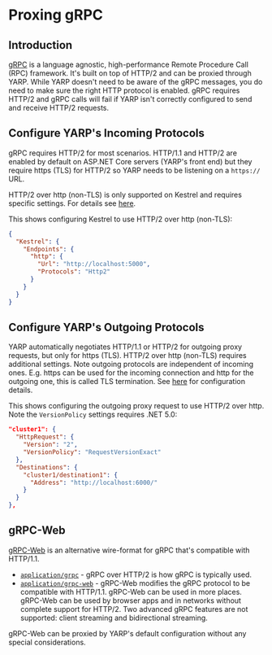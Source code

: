 # Proxing gRPC

## Introduction

[gRPC](https://grpc.io/) is a language agnostic, high-performance Remote Procedure Call (RPC) framework. It's built on top of HTTP/2 and can be proxied through YARP. While YARP doesn't need to be aware of the gRPC messages, you do need to make sure the right HTTP protocol is enabled. gRPC requires HTTP/2 and gRPC calls will fail if YARP isn't correctly configured to send and receive HTTP/2 requests.

## Configure YARP's Incoming Protocols

gRPC requires HTTP/2 for most scenarios. HTTP/1.1 and HTTP/2 are enabled by default on ASP.NET Core servers (YARP's front end) but they require https (TLS) for HTTP/2 so YARP needs to be listening on a `https://` URL.

HTTP/2 over http (non-TLS) is only supported on Kestrel and requires specific settings.  For details see [here](https://docs.microsoft.com/aspnet/core/grpc/aspnetcore#server-options).

This shows configuring Kestrel to use HTTP/2 over http (non-TLS):
```json
{
  "Kestrel": {
    "Endpoints": {
      "http": {
        "Url": "http://localhost:5000",
        "Protocols": "Http2"
      }
    }
  }
}
```

## Configure YARP's Outgoing Protocols

YARP automatically negotiates HTTP/1.1 or HTTP/2 for outgoing proxy requests, but only for https (TLS). HTTP/2 over http (non-TLS) requires additional settings. Note outgoing protocols are independent of incoming ones. E.g. https can be used for the incoming connection and http for the outgoing one, this is called TLS termination. See [here](proxy-httpclient-config.md#httprequest) for configuration details.

This shows configuring the outgoing proxy request to use HTTP/2 over http. Note the `VersionPolicy` settings requires .NET 5.0:
```json
"cluster1": {
  "HttpRequest": {
    "Version": "2",
    "VersionPolicy": "RequestVersionExact"
  },
  "Destinations": {
    "cluster1/destination1": {
      "Address": "http://localhost:6000/"
    }
  }
},
```

## gRPC-Web

[gRPC-Web](https://grpc.io/docs/platforms/web/basics/) is an alternative wire-format for gRPC that's compatible with HTTP/1.1.

* [`application/grpc`](https://github.com/grpc/grpc/blob/master/doc/PROTOCOL-HTTP2.md) - gRPC over HTTP/2 is how gRPC is typically used.
* [`application/grpc-web`](https://github.com/grpc/grpc/blob/master/doc/PROTOCOL-WEB.md) - gRPC-Web modifies the gRPC protocol to be compatible with HTTP/1.1. gRPC-Web can be used in more places. gRPC-Web can be used by browser apps and in networks without complete support for HTTP/2. Two advanced gRPC features are not supported: client streaming and bidirectional streaming.

gRPC-Web can be proxied by YARP's default configuration without any special considerations.
